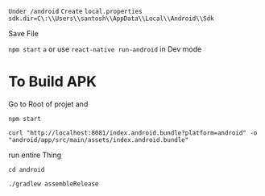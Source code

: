 `Under /android`
`Create`
`local.properties`
`sdk.dir=C\:\\Users\\santosh\\AppData\\Local\\Android\\Sdk`

<p>Save File</p>



`npm start` `a` or use `react-native run-android` in Dev mode 


# To Build APK
<p>Go to Root of projet and </p>

`npm start`

`curl "http://localhost:8081/index.android.bundle?platform=android" -o "android/app/src/main/assets/index.android.bundle"`

run entire Thing

`cd android`

`./gradlew assembleRelease`